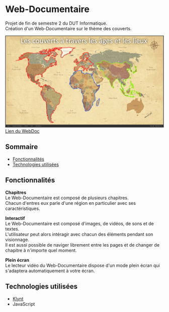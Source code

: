 # Web-Documentaire
Projet de fin de semestre 2 du DUT Informatique.  
Création d'un Web-Documentaire sur le thème des couverts.

![Resources/homepage.png](Resources/homepage.png)
[Lien du WebDoc](https://dut.minarox.fr/webdoc)

## Sommaire
* [Fonctionnalités](https://github.com/dut-informatique/webdocumentaire#fonctionnalités)
* [Technologies utilisées](https://github.com/dut-informatique/webdocumentaire#technologies-utilisées)

## Fonctionnalités
**Chapitres**  
Le Web-Documentaire est composé de plusieurs chapitres.  
Chacun d'entres eux parle d'une région en particulier avec ses caractéristiques.  

**Interactif**  
Le Web-Documentaire est composé d'images, de vidéos, de sons et de textes.  
L'utilisateur peut alors intéragir avec chacun des éléments pendant son visionnage.  
Il est aussi possible de naviger librement entre les pages et de changer de chapitre à n'importe quel moment.  

**Plein écran**  
Le lecteur vidéo du Web-Documentaire dispose d'un mode plein écran qui s'adaptera automatiquement à votre écran.  

## Technologies utilisées
* [Klynt](https://www.klynt.net/)
* JavaScript
